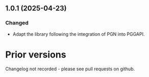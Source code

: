 ## 1.0.1 (2025-04-23)

### Changed
* Adapt the library following the integration of PGN into PGGAPI.

# Prior versions

Changelog not recorded - please see pull requests on github.